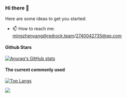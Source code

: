 ### Hi there 👋

<!--
**Ming-z-y/Ming-z-y** is a ✨ _special_ ✨ repository because its `README.md` (this file) appears on your GitHub profile.
-->

Here are some ideas to get you started:

<!-- - 🔭 I’m currently working on ... -->
<!-- - 🌱 I’m currently learning ... -->
<!-- - 👯 I’m looking to collaborate on ... -->
<!-- - 🤔 I’m looking for help with ... -->
<!-- - 💬 Ask me about ... -->
- 📫 How to reach me: mingzhenyang@redrock.team/2740042735@qq.com
<!-- - 😄 Pronouns: ... -->
<!-- - ⚡ Fun fact: ... -->

#### Github Stars
[![Anurag's GitHub stats](https://github-readme-stats.vercel.app/api?username=Ming-z-y&count_private=true)](https://github.com/anuraghazra/github-readme-stats)

#### The current commonly used
[![Top Langs](https://github-readme-stats.vercel.app/api/top-langs/?username=Ming-z-y)](https://github.com/anuraghazra/github-readme-stats)


![](https://raw.githubusercontent.com/Ming-z-y/Ming-z-y/blob/output/github-contribution-grid-snake.svg)

